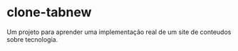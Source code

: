 # clone-tabnew
Um projeto para aprender uma implementação real de um site de conteudos sobre tecnologia.
